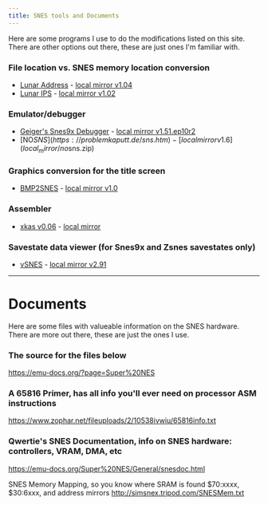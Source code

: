 ```yaml
---
title: SNES tools and Documents
---
```


Here are some programs I use to do the modifications listed on this site. There are other options out there, these are just ones I'm familiar with.

### File location vs. SNES memory location conversion
- [Lunar Address](https://fusoya.eludevisibility.org/la/index.html) - [local mirror v1.04](local_mirror/la104.zip)
- [Lunar IPS](https://fusoya.eludevisibility.org/lips/index.html) - [local mirror v1.02](local_mirror/lips102.zip)

### Emulator/debugger
- [Geiger's Snes9x Debugger](http://geigercount.net/crypt/) - [local mirror v1.51.ep10r2](local_mirror/snes9x1.51.ep10r2.zip)
- [NO$SNS](https://problemkaputt.de/sns.htm) - [local mirror v1.6](local_mirror/no$sns.zip)

### Graphics conversion for the title screen
- [BMP2SNES](http://www.romhacking.net/utilities/923/) - [local mirror v1.0](local_mirror/BMP2SNES.zip)

### Assembler
- [xkas v0.06](http://www.romhacking.net/utilities/269/) - [local mirror](local_mirror/xkas_v06.zip)

### Savestate data viewer (for Snes9x and Zsnes savestates only)
- [vSNES](http://www.romhacking.net/utilities/274/) - [local mirror v2.91](local_mirror/vSNES291_exec.zip)

---

# Documents

Here are some files with valueable information on the SNES hardware. There are more out there, these are just the ones I use.

### The source for the files below
https://emu-docs.org/?page=Super%20NES

### A 65816 Primer, has all info you'll ever need on processor ASM instructions
https://www.zophar.net/fileuploads/2/10538ivwiu/65816info.txt

### Qwertie's SNES Documentation, info on SNES hardware: controllers, VRAM, DMA, etc
https://emu-docs.org/Super%20NES/General/snesdoc.html

SNES Memory Mapping, so you know where SRAM is found $70:xxxx, $30:6xxx, and address mirrors
http://simsnex.tripod.com/SNESMem.txt
